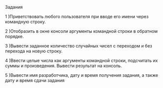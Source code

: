 Задания

1 )Приветствовать любого пользователя при вводе его имени через командную строку.

2 )Отобразить в окне консоли аргументы командной строки в обратном порядке.

3 )Вывести заданное количество случайных чисел с переходом и без перехода на новую строку.

4 )Ввести целые числа как аргументы командной строки, подсчитать их суммы и произведения. Вывести результат на консоль.

5 )Вывести имя разработчика, дату и время получения задания, а также дату и время сдачи задания
